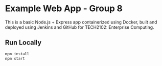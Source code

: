 # Example Web App - Group 8
This is a basic Node.js + Express app containerized using Docker, built and deployed using Jenkins and GitHub for TECH2102: Enterprise Computing.

## Run Locally
```bash
npm install
npm start
